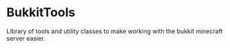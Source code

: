 BukkitTools
===========

Library of tools and utility classes to make working with the bukkit minecraft server easier.